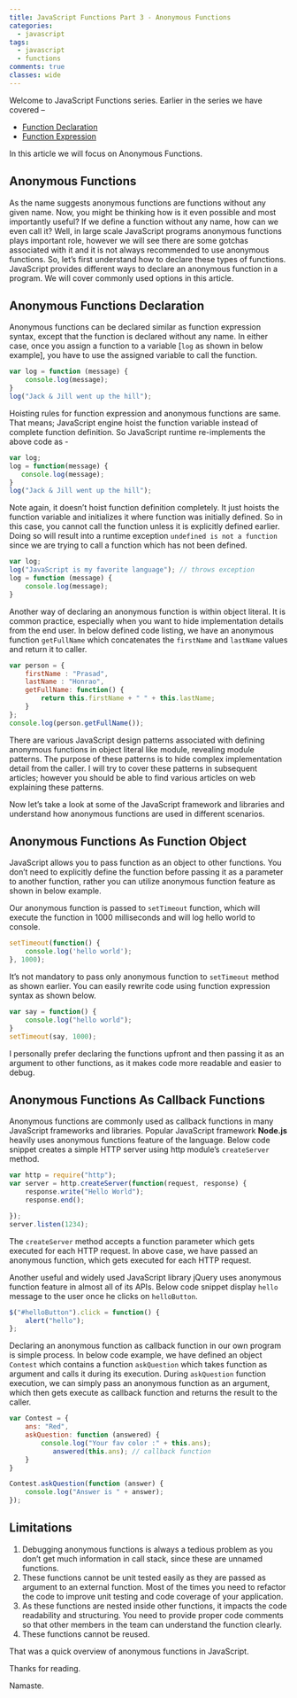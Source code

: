 ```yaml
---
title: JavaScript Functions Part 3 - Anonymous Functions
categories: 
  - javascript
tags:
  - javascript
  - functions
comments: true
classes: wide
---
```


Welcome to JavaScript Functions series. Earlier in the series we have covered –

*   [Function Declaration]({{site.url}}/javascript/javascript-functions-part-1-function-declaration/index.html "JavaScript Functions Part 1 – Function Declaration")
*   [Function Expression]({{site.url}}/javascript/javascript-functions-part-2-function-expression/index.html "JavaScript Functions Part 2 – Function Expression")

In this article we will focus on Anonymous Functions.

## Anonymous Functions

As the name suggests anonymous functions are functions without any given name. Now, you might be thinking how is it even possible and most importantly useful? If we define a function without any name, how can we even call it? Well, in large scale JavaScript programs anonymous functions plays important role, however we will see there are some gotchas associated with it and it is not always recommended to use anonymous functions. So, let’s first understand how to declare these types of functions. JavaScript provides different ways to declare an anonymous function in a program. We will cover commonly used options in this article.

## Anonymous Functions Declaration

Anonymous functions can be declared similar as function expression syntax, except that the function is declared without any name. In either case, once you assign a function to a variable [`log` as shown in below example], you have to use the assigned variable to call the function.

```javascript
var log = function (message) {
    console.log(message);
}
log("Jack & Jill went up the hill");
```

Hoisting rules for function expression and anonymous functions are same. That means; JavaScript engine hoist the function variable instead of complete function definition. So JavaScript runtime re-implements the above code as - 

```javascript
var log;
log = function(message) {
   console.log(message);
}
log("Jack & Jill went up the hill");
```

Note again, it doesn’t hoist function definition completely. It just hoists the function variable and initializes it where function was initially defined. So in this case, you cannot call the function unless it is explicitly defined earlier. Doing so will result into a runtime exception `undefined is not a function` since we are trying to call a function which has not been defined.

```javascript
var log;
log("JavaScript is my favorite language"); // throws exception
log = function (message) {
    console.log(message);
}
```

Another way of declaring an anonymous function is within object literal. It is common practice, especially when you want to hide implementation details from the end user. In below defined code listing, we have an anonymous function `getFullName` which concatenates the `firstName` and `lastName` values and return it to caller.

```javascript
var person = {
    firstName : "Prasad",
    lastName : "Honrao", 	
    getFullName: function() {
        return this.firstName + " " + this.lastName;
    }
};
console.log(person.getFullName());
```

There are various JavaScript design patterns associated with defining anonymous functions in object literal like module, revealing module patterns. The purpose of these patterns is to hide complex implementation detail from the caller. I will try to cover these patterns in subsequent articles; however you should be able to find various articles on web explaining these patterns. 

Now let’s take a look at some of the JavaScript framework and libraries and understand how anonymous functions are used in different scenarios.

## Anonymous Functions As Function Object
JavaScript allows you to pass function as an object to other functions. You don’t need to explicitly define the function before passing it as a parameter to another function, rather you can utilize anonymous function feature as shown in below example. 

Our anonymous function is passed to `setTimeout` function, which will execute the function in 1000 milliseconds and will log hello world to console.

```javascript
setTimeout(function() {
    console.log('hello world');
}, 1000);
```

It’s not mandatory to pass only anonymous function to `setTimeout` method as shown earlier. You can easily rewrite code using function expression syntax as shown below.

```javascript
var say = function() {
    console.log("hello world");
}
setTimeout(say, 1000);
```

I personally prefer declaring the functions upfront and then passing it as an argument to other functions, as it makes code more readable and easier to debug.

## Anonymous Functions As Callback Functions

Anonymous functions are commonly used as callback functions in many JavaScript frameworks and libraries. Popular JavaScript framework **Node.js** heavily uses anonymous functions feature of the language. Below code snippet creates a simple HTTP server using http module’s `createServer` method.  

```javascript
var http = require("http");
var server = http.createServer(function(request, response) {
    response.write("Hello World");
    response.end();

});
server.listen(1234);
```

The `createServer` method accepts a function parameter which gets executed for each HTTP request. In above case, we have passed an anonymous function, which gets executed for each HTTP request.

Another useful and widely used JavaScript library jQuery uses anonymous function feature in almost all of its APIs. Below code snippet display `hello` message to the user once he clicks on `helloButton`.

```javascript
$("#helloButton").click = function() {
    alert("hello");
}; 
```

Declaring an anonymous function as callback function in our own program is simple process. In below code example, we have defined an object `Contest` which contains a function `askQuestion` which takes function as argument and calls it during its execution. During `askQuestion` function execution, we can simply pass an anonymous function as an argument, which then gets execute as callback function and returns the result to the caller.

```javascript
var Contest = {
    ans: "Red",
    askQuestion: function (answered) {
        console.log("Your fav color :" + this.ans);
           answered(this.ans); // callback function
    }
}

Contest.askQuestion(function (answer) {
    console.log("Answer is " + answer);
});
```

## Limitations

1.  Debugging anonymous functions is always a tedious problem as you don’t get much information in call stack, since these are unnamed functions.
2.  These functions cannot be unit tested easily as they are passed as argument to an external function. Most of the times you need to refactor the code to improve unit testing and code coverage of your application.
3.  As these functions are nested inside other functions, it impacts the code readability and structuring. You need to provide proper code comments so that other members in the team can understand the function clearly.
4.  These functions cannot be reused.

That was a quick overview of anonymous functions in JavaScript. 

Thanks for reading.

Namaste.